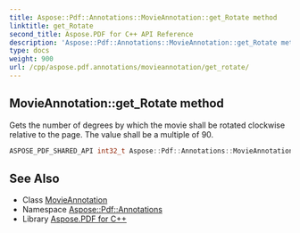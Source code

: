 ```yaml
---
title: Aspose::Pdf::Annotations::MovieAnnotation::get_Rotate method
linktitle: get_Rotate
second_title: Aspose.PDF for C++ API Reference
description: 'Aspose::Pdf::Annotations::MovieAnnotation::get_Rotate method. Gets the number of degrees by which the movie shall be rotated clockwise relative to the page. The value shall be a multiple of 90 in C++.'
type: docs
weight: 900
url: /cpp/aspose.pdf.annotations/movieannotation/get_rotate/
---
```

## MovieAnnotation::get_Rotate method


Gets the number of degrees by which the movie shall be rotated clockwise relative to the page. The value shall be a multiple of 90.

```cpp
ASPOSE_PDF_SHARED_API int32_t Aspose::Pdf::Annotations::MovieAnnotation::get_Rotate()
```

## See Also

* Class [MovieAnnotation](../)
* Namespace [Aspose::Pdf::Annotations](../../)
* Library [Aspose.PDF for C++](../../../)
